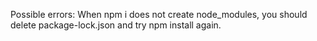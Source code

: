 
Possible errors:
When npm i does not create node_modules, you should delete package-lock.json and try npm install again.